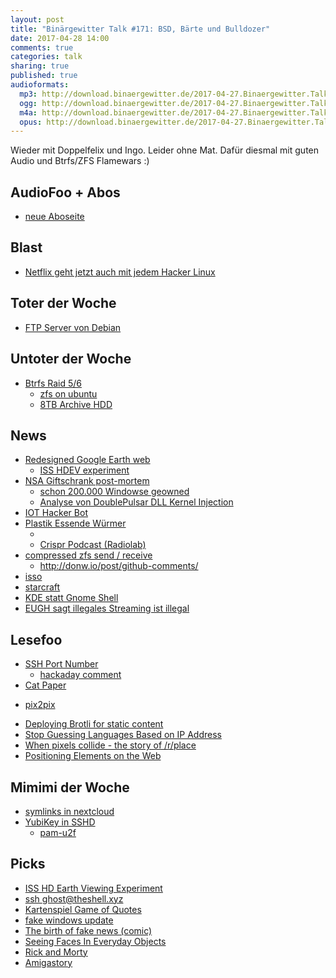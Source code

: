 ```yaml
---
layout: post
title: "Binärgewitter Talk #171: BSD, Bärte und Bulldozer"
date: 2017-04-28 14:00
comments: true
categories: talk
sharing: true
published: true
audioformats:
  mp3: http://download.binaergewitter.de/2017-04-27.Binaergewitter.Talk.171.mp3
  ogg: http://download.binaergewitter.de/2017-04-27.Binaergewitter.Talk.171.ogg
  m4a: http://download.binaergewitter.de/2017-04-27.Binaergewitter.Talk.171.m4a
  opus: http://download.binaergewitter.de/2017-04-27.Binaergewitter.Talk.171.opus
---
```

Wieder mit Doppelfelix und Ingo. Leider ohne Mat. Dafür diesmal mit guten Audio und Btrfs/ZFS Flamewars :)

## AudioFoo + Abos
* [neue Aboseite](http://blog.binaergewitter.de/pages/abonnieren )

## Blast
- [Netflix geht jetzt auch mit jedem Hacker 
Linux](https://www.heise.de/newsticker/meldung/Serienspass-fuer-alle-Linux-Nerds-Netflix-blockiert-Fedora-Nutzer-nicht-mehr-3690687.html )

## Toter der Woche
- [FTP Server von Debian]( http://www.pro-linux.de/news/1/24686/debian-schlie%C3%9Ft-ftp-server.html )

## Untoter der Woche

- [Btrfs Raid 5/6](https://www.phoronix.com/scan.php?page=news_item&px=Btrfs-Linux-4.12-RAID-5-6-Fixes )
  - [zfs on ubuntu]( https://github.com/zfsonlinux/zfs/wiki/Ubuntu )
  - [8TB Archive HDD]( http://amzn.to/2p85rAW )


## News
- [Redesigned Google Earth web]( http://www.theverge.com/2017/4/18/15337646/google-earth-redesign-update-guided-tours )
  * [ISS HDEV experiment]( http://www.ustream.tv/channel/iss-hdev-payload )
- [NSA Giftschrank post-mortem]( https://tech.slashdot.org/story/17/04/24/2114225/nsas-doublepulsar-kernel-exploit-a-bloodbath )
    * [schon 200.000 Windowse geowned]( 
https://www.heise.de/security/meldung/Geleakte-NSA-Hackersoftware-Offenbar-hunderttausende-Windows-Computer-infiziert-3692106.html )
  * [Analyse von DoublePulsar DLL Kernel Injection]( https://countercept.com/our-thinking/analyzing-the-doublepulsar-kernel-dll-injection-technique/ )
- [IOT Hacker Bot]( https://www.golem.de/news/internet-of-things-bricker-bot-soll-2-millionen-iot-geraete-zerstoert-haben-1704-127483.html )
- [Plastik Essende Würmer]( http://www.bbc.com/news/science-environment-39694553 )
    * []( https://qz.com/967215/scientists-have-discovered-a-worm-that-eats-plastic-bags-and-leave-behind-antifreeze/ )
    * [Crispr Podcast (Radiolab)](http://www.radiolab.org/story/antibodies-part-1-crispr/ )
- [compressed zfs send / receive]( https://svnweb.freebsd.org/base?view=revision&revision=317414 )
    * []( https://www.golem.de/news/omnios-freier-solaris-nachfolger-steht-vor-dem-ende-1704-127478.html )
    http://donw.io/post/github-comments/
- [isso]( https://posativ.org/isso/docs/install/ )
- [starcraft]( https://nuclearmonster.com/2017/04/starcraft-the-original-and-brood-war-free/ )
- [KDE statt Gnome Shell](https://www.change.org/p/canonical-ltd-make-kde-plasma-the-default-desktop-for-ubuntu-18-04-instead-of-gnome-shell )
- [EUGH sagt illegales Streaming ist illegal]( 
https://www.golem.de/news/europaeischer-gerichtshof-streaming-aus-illegalen-quellen-ist-rechtswidrig-1704-127504.html )

## Lesefoo
- [SSH Port Number]( https://www.ssh.com/ssh/port )
  * [hackaday comment]( https://news.ycombinator.com/item?id=14178091 )
- [Cat Paper]( http://people.eecs.berkeley.edu/~junyanz/cat/cat_papers.html )
 * [pix2pix]( https://affinelayer.com/pixsrv/ )
- [Deploying Brotli for static content]( https://blogs.dropbox.com/tech/2017/04/deploying-brotli-for-static-content/ )
- [Stop Guessing Languages Based on IP Address]( https://medium.com/@kristopolous/stop-guessing-languages-based-on-ip-address-3862464b97c7 )
- [When pixels collide - the story of /r/place]( http://sudoscript.com/reddit-place/ )
- [Positioning Elements on the Web]( https://robots.thoughtbot.com/positioning )

## Mimimi der Woche
- [symlinks in nextcloud]( https://github.com/nextcloud/server/issues/1257#issuecomment-263228234 )
- [YubiKey in SSHD]( https://bugzilla.mindrot.org/show_bug.cgi?id=2319 )
  * [pam-u2f]( https://github.com/NixOS/nixpkgs/pull/11886 )


## Picks

- [ISS HD Earth Viewing Experiment]( http://www.ustream.tv/channel/iss-hdev-payload )
- [ssh ghost@theshell.xyz]( https://twitter.com/nixcraft/status/856110928374386689 )
- [Kartenspiel Game of Quotes]( http://amzn.to/2ojxhHj )
- [fake windows update]( http://fakeupdate.net/win10/index.html )
- [The birth of fake news (comic)]( https://thenib.com/the-birth-of-fake-news?t=recent )
- [Seeing Faces In Everyday Objects]( http://www.sadanduseless.com/2017/04/funny-pareidolia/ )
- [Rick and Morty]( http://www.imdb.com/title/tt2861424/ )
- [Amigastory]( https://www.heise.de/newsticker/meldung/Streaming-Tipp-Die-Amiga-Story-vorab-in-der-ZDF-Mediathek-3697687.html?hg=1&hgi=0&hgf=false )
